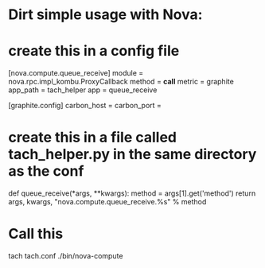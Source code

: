 # Dirt simple usage with Nova:
  # create this in a config file

  [nova.compute.queue_receive]
  module = nova.rpc.impl_kombu.ProxyCallback
  method = __call__
  metric = graphite
  app_path = tach_helper
  app = queue_receive

  [graphite.config]
  carbon_host = <host>
  carbon_port = <port>

  # create this in a file called tach_helper.py in the same directory as the conf
  def queue_receive(*args, **kwargs):
      method = args[1].get('method')
      return args, kwargs, "nova.compute.queue_receive.%s" % method

  # Call this
  tach tach.conf ./bin/nova-compute

